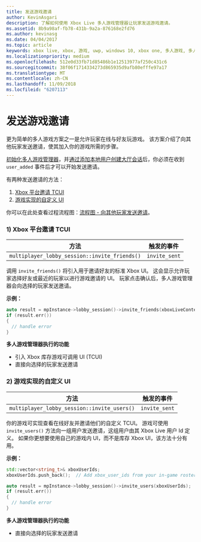 ```yaml
---
title: 发送游戏邀请
author: KevinAsgari
description: 了解如何使用 Xbox Live 多人游戏管理器让玩家发送游戏邀请。
ms.assetid: 8b9a98af-fb78-431b-9a2a-876168e2fd76
ms.author: kevinasg
ms.date: 04/04/2017
ms.topic: article
keywords: xbox live, xbox, 游戏, uwp, windows 10, xbox one, 多人游戏, 多人游戏管理器, 流程图, 游戏邀请
ms.localizationpriority: medium
ms.openlocfilehash: 512e0d33fb71d85486b1e12513977af250c431c6
ms.sourcegitcommit: 38f06f1714334273d865935d9afb80efffe97a17
ms.translationtype: MT
ms.contentlocale: zh-CN
ms.lasthandoff: 11/09/2018
ms.locfileid: "6207113"
---
```

# <a name="send-game-invites"></a>发送游戏邀请

更为简单的多人游戏方案之一是允许玩家在线与好友玩游戏。 该方案介绍了向其他玩家发送邀请，使其加入你的游戏所需的步骤。

[初始化多人游戏管理器](play-multiplayer-with-friends.md)，并[通过添加本地用户创建大厅会话](play-multiplayer-with-friends.md)后，你必须在收到 `user_added` 事件后才可以开始发送邀请。

有两种发送邀请的方法：

1. [Xbox 平台邀请 TCUI](#xbox-platform-invite-tcui)
2. [游戏实现的自定义 UI](#title-implemented-custom-ui)

你可以在此处查看过程流程图：[流程图 - 向其他玩家发送邀请](mpm-flowcharts/mpm-send-invites.md)。

### <a name="1-xbox-platform-invite-tcui-a-namexbox-platform-invite-tcui"></a>1) Xbox 平台邀请 TCUI <a name="xbox-platform-invite-tcui">

| 方法 | 触发的事件 |
| -----|----------------|
| `multiplayer_lobby_session::invite_friends()` | `invite_sent` |

调用 `invite_friends()` 将引入用于邀请好友的标准 Xbox UI。 这会显示允许玩家选择好友或最近的玩家以进行游戏邀请的 UI。 玩家点击确认后，多人游戏管理器会向选择的玩家发送邀请。

**示例：**

```cpp
auto result = mpInstance->lobby_session()->invite_friends(xboxLiveContext);
if (result.err())
{
  // handle error
}
```

**多人游戏管理器执行的功能**

* 引入 Xbox 库存游戏可调用 UI (TCUI)
* 直接向选择的玩家发送邀请

### <a name="2-title-implemented-custom-uia-nametitle-implemented-custom-ui"></a>2) 游戏实现的自定义 UI<a name="title-implemented-custom-ui">

| 方法 | 触发的事件 |
|-----|----------------|
| `multiplayer_lobby_session::invite_users()` | `invite_sent` |

你的游戏可实现查看在线好友并邀请他们的自定义 TCUI。 游戏可使用 `invite_users()` 方法向一组用户发送邀请，这组用户由其 Xbox Live 用户 Id 定义。 如果你更想要使用自己的游戏内 UI，而不是库存 Xbox UI，该方法十分有用。

**示例：**

```cpp
std::vector<string_t>& xboxUserIds;
xboxUserIds.push_back();  // Add xbox_user_ids from your in-game roster list

auto result = mpInstance->lobby_session()->invite_users(xboxUserIds);
if (result.err())
{
  // handle error
}
```

**多人游戏管理器执行的功能**

* 直接向选择的玩家发送邀请
